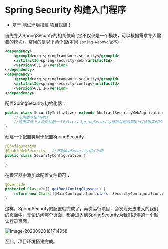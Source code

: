 # Spring Security 构建入门程序

- 基于 [测试环境搭建](../../../../../Others/NetworkSecurity/index.md#测试环境搭建) 项目搭建！


首先导入SpringSecurity的相关依赖 (它不仅仅是一个模块，可以根据需求导入需要的模块)，常用的是以下两个(版本同 `spring-webmvc`版本)：

```xml
<dependency>
    <groupId>org.springframework.security</groupId>
    <artifactId>spring-security-web</artifactId>
    <version>6.1.1</version>
</dependency>
<dependency>
    <groupId>org.springframework.security</groupId>
    <artifactId>spring-security-config</artifactId>
    <version>6.1.1</version>
</dependency>
```

配置SpringSecurity初始化器：

```java
public class SecurityInitializer extends AbstractSecurityWebApplicationInitializer {
    //不用重写任何内容
  	//这里实际上会自动注册一个Filter，SpringSecurity底层就是依靠N个过滤器实现的
}
```

创建一个配置类用于配置SpringSecurity：

```java
@Configuration
@EnableWebSecurity   //开启WebSecurity相关功能
public class SecurityConfiguration {
		
}
```

在根容器中添加此配置文件即可：

```java
@Override
protected Class<?>[] getRootConfigClasses() {
    return new Class[]{MainConfiguration.class, SecurityConfiguration.class};
}
```

这样，SpringSecurity的配置就完成了，再次运行项目，会发现无法进入的我们的页面中，无论访问哪个页面，都会进入到SpringSecurity为我们提供的一个默认登录页面。

![image-20230920181714958](https://fastly.jsdelivr.net/gh/LetengZzz/img@main/tc2/img202402241614941.png)

至此，项目环境搭建完成。